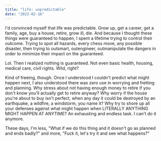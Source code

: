 ```yaml
---
title: "life: unpredictable"
date: "2023-02-16"
---
```


I'd convinced myself that life was predictable. Grow up, get a career, get a family, age, buy a house, retire, grow ill, die. And because I thought these things were guaranteed to happen, I spent a lifetime trying to control their outcome. Trying to spot all hazards, every chess move, any possible disaster, then trying to outsmart, outengineer, outmanipulate the dangers in order to minimize their impact on the guaranteed.

Lol. Then I realized nothing is guaranteed. Not even basic health, housing, medical care, civil rights. Wild, right?

Kind of freeing, though. Once I understood I couldn't predict what might happen next, I also understood there was zero use in worrying and fretting and planning. Why stress about not having enough money to retire if you don't know you'll actually get to retire anyway? Why worry if the house you're about to buy isn't perfect, when any day it could be destroyed by an earthquake, a wildfire, a windstorm, you name it? Why try to shore up all your defenses against what might happen when LITERALLY ANYTHING MIGHT HAPPEN AT ANYTIME? An exhausting and endless task. I can't do it anymore. 

These days, I'm less, "What if we do this thing and it doesn't go as planned and ends badly?" and more, "Fuck it, let's try it and see what happens?"